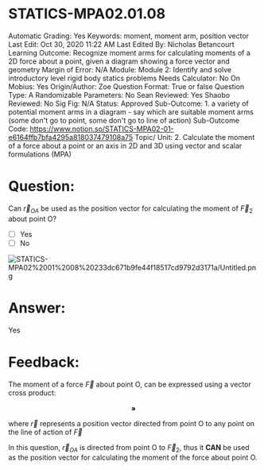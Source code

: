 # STATICS-MPA02.01.08

Automatic Grading: Yes
Keywords: moment, moment arm, position vector
Last Edit: Oct 30, 2020 11:22 AM
Last Edited By: Nicholas Betancourt
Learning Outcome: Recognize moment arms for calculating moments of a 2D force about a point, given a diagram showing a force vector and geometry
Margin of Error: N/A
Module: Module 2: Identify and solve introductory level rigid body statics problems
Needs Calculator: No
On Mobius: Yes
Origin/Author: Zoe
Question Format: True or false
Question Type: A
Randomizable Parameters: No
Sean Reviewed: Yes
Shaobo Reviewed: No
Sig Fig: N/A
Status: Approved
Sub-Outcome: 1. a variety of potential moment arms in a diagram - say which are suitable moment arms (some don't go to point, some don't go to line of action)
Sub-Outcome Code: https://www.notion.so/STATICS-MPA02-01-e6164ffb7bfa4295a818037479108a75
Topic/ Unit: 2. Calculate the moment of a force about a point or an axis in 2D and 3D using vector and scalar formulations (MPA)

# Question:

Can $\overrightarrow{r}_{OA}$ be used as the position vector for calculating the moment of $\overrightarrow{F}_2$ about point O?

- [ ]  Yes
- [ ]  No

![STATICS-MPA02%2001%2008%20233dc671b9fe44f18517cd9792d3171a/Untitled.png](STATICS-MPA02%2001%2008%20233dc671b9fe44f18517cd9792d3171a/Untitled.png)

# Answer:

Yes

# Feedback:

The moment of a force $\overrightarrow{F}$ about point O, can be expressed using a vector cross product:

$$ ⁍$$

where $\overrightarrow{r}$ represents a position vector directed from point O to any point on the line of action of $\overrightarrow{F}$

In this question, $\overrightarrow{r}_{OA}$ is directed from point O to $\overrightarrow{F}_2$, thus it **CAN** be used as the position vector for calculating the moment of the force about point O.
